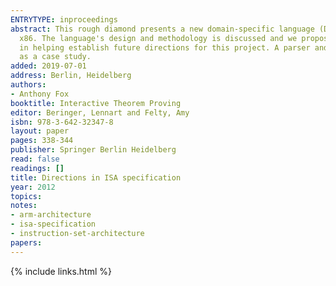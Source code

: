 ```yaml
---
ENTRYTYPE: inproceedings
abstract: This rough diamond presents a new domain-specific language (DSL) for producing detailed models of Instruction Set Architectures, such as ARM and
  x86. The language's design and methodology is discussed and we propose future plans for this work. Feedback is sought from the wider theorem proving community
  in helping establish future directions for this project. A parser and interpreter for the DSL has been developed in Standard ML, with an ARMv7 model used
  as a case study.
added: 2019-07-01
address: Berlin, Heidelberg
authors:
- Anthony Fox
booktitle: Interactive Theorem Proving
editor: Beringer, Lennart and Felty, Amy
isbn: 978-3-642-32347-8
layout: paper
pages: 338-344
publisher: Springer Berlin Heidelberg
read: false
readings: []
title: Directions in ISA specification
year: 2012
topics:
notes:
- arm-architecture
- isa-specification
- instruction-set-architecture
papers:
---
```


{% include links.html %}
